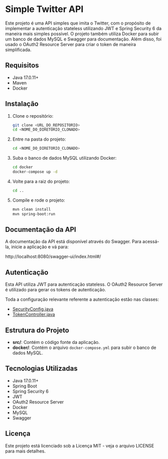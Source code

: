 # Simple Twitter API

Este projeto é uma API simples que imita o Twitter, com o propósito de implementar a autenticação stateless utilizando JWT e Spring Security 6 da maneira mais simples possível. O projeto também utiliza Docker para subir um banco de dados MySQL e Swagger para documentação. Além disso, foi usado o OAuth2 Resource Server para criar o token de maneira simplificada.

## Requisitos

- Java 17.0.11+
- Maven
- Docker

## Instalação

1. Clone o repositório:

    ```bash
    git clone <URL_DO_REPOSITORIO>
    cd <NOME_DO_DIRETORIO_CLONADO>
    ```

2. Entre na pasta do projeto:

    ```bash
    cd <NOME_DO_DIRETORIO_CLONADO>
    ```

3. Suba o banco de dados MySQL utilizando Docker:

    ```bash
    cd docker
    docker-compose up -d
    ```

4. Volte para a raiz do projeto:

    ```bash
    cd ..
    ```

5. Compile e rode o projeto:

    ```bash
    mvn clean install
    mvn spring-boot:run
    ```

## Documentação da API

A documentação da API está disponível através do Swagger. Para acessá-la, inicie a aplicação e vá para:

http://localhost:8080/swagger-ui/index.html#/


## Autenticação

Esta API utiliza JWT para autenticação stateless. O OAuth2 Resource Server é utilizado para gerar os tokens de autenticação.

Toda a configuração relevante referente a autenticação estão nas classes:

* [SecurityConfig.java](https://github.com/brunosouza2/simple-twitter-jwt/blob/main/src/main/java/br/com/brunosouza/springsecurity/config/SecurityConfig.java)
* [TokenController.java](https://github.com/brunosouza2/simple-twitter-jwt/blob/main/src/main/java/br/com/brunosouza/springsecurity/controller/TokenController.java)

## Estrutura do Projeto

- **src/**: Contém o código fonte da aplicação.
- **docker/**: Contém o arquivo `docker-compose.yml` para subir o banco de dados MySQL.

## Tecnologias Utilizadas

- Java 17.0.11+
- Spring Boot
- Spring Security 6
- JWT
- OAuth2 Resource Server
- Docker
- MySQL
- Swagger

## Licença
Este projeto está licenciado sob a Licença MIT - veja o arquivo LICENSE para mais detalhes.
